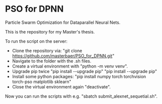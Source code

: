 # PSO for DPNN
Particle Swarm Optimization for Dataparallel Neural Nets.

This is the repository for my Master's thesis. 

To run the script on the server:

- Clone the repository via: "git clone https://github.com/masterbaer/PSO_for_DPNN.git"
- Navigate to the folder with the .sh files.
- Create a virtual environment with "python -m venv venv".
- Upgrade pip twice "pip install --upgrade pip" "pip install --upgrade pip"
- Install some python packages: "pip install numpy torch torchvision torch-pso matplotlib sklearn"
- Close the virtual environment again "deactivate".

Now you can run the scripts with e.g. "sbatch submit_alexnet_sequetial.sh".
